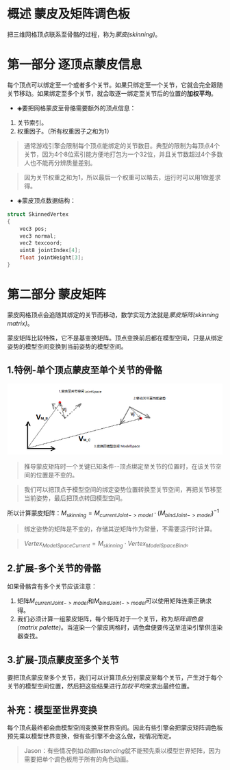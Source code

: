 # 概述 蒙皮及矩阵调色板    

把三维网格顶点联系至骨骼的过程，称为*蒙皮(skinning)*。    

# 第一部分 逐顶点蒙皮信息    

每个顶点可以绑定至一个或者多个关节。如果只绑定至一个关节，它就会完全跟随关节移动。如果绑定至多个关节，就会取逐一绑定至关节后的位置的**加权平均**。    

- ◈要把网格蒙皮至骨骼需要额外的顶点信息：  

1. 关节索引。  
2. 权重因子。（所有权重因子之和为1）  

> 通常游戏引擎会限制每个顶点能绑定的关节数目。典型的限制为每顶点4个关节，因为4个8位索引能方便地打包为一个32位，并且关节数超过4个多数人也不能再分辨质量差别。  

> 因为关节权重之和为1，所以最后一个权重可以略去，运行时可以用1做差求得。    


- ◈蒙皮顶点数据结构：  

```CPP  
struct SkinnedVertex
{
    vec3 pos;
    vec3 normal;
    vec2 texcoord;
    uint8 jointIndex[4];
    float jointWeight[3];
}
```  

# 第二部分 蒙皮矩阵    

蒙皮网格顶点会追随其绑定的关节而移动，数学实现方法就是*蒙皮矩阵(skinning matrix)*。  

蒙皮矩阵比较特殊，它不是基变换矩阵。顶点变换前后都在模型空间，只是从绑定姿势的模型空间变换到当前姿势的模型空间。    

## 1.特例-单个顶点蒙皮至单个关节的骨骼        

![](Images\VertexSkinning.png)

> 推导蒙皮矩阵时一个关键已知条件--顶点绑定至关节的位置时，在该关节空间的位置是不变的。    

> 我们可以把顶点于模型空间的绑定姿势位置转换至关节空间，再把关节移至当前姿势，最后把顶点转回模型空间。      

所以计算蒙皮矩阵：$M_{skinning} = M_{currentJoint->model} · (M_{bindJoint -> model}) ^ {-1}$    

> 绑定姿势的矩阵是不变的，存储其逆矩阵作为常量，不需要运行时计算。    

> $Vertex_{ModelSpaceCurrent} = M_{skinning} · Vertex_{ModelSpaceBind}$。      


## 2.扩展-多个关节的骨骼    

如果骨骼含有多个关节应该注意：  
1. 矩阵$M_{currentJoint -> model}$和$M_{bindJoint->model}$可以使用矩阵连乘正确求得。    
2. 我们必须计算一组蒙皮矩阵，每个矩阵对于一个关节，称为*矩阵调色盘(matrix palette)*。当渲染一个蒙皮网格时，调色盘便要传送至渲染引擎供渲染器查找。    


## 3.扩展-顶点蒙皮至多个关节    

要把顶点蒙皮至多个关节，我们可以计算顶点分别蒙皮至每个关节，产生对于每个关节的模型空间位置，然后把这些结果进行*加权平均*来求出最终位置。


## 补充：模型至世界变换    

每个顶点最终都会由模型空间变换至世界空间。因此有些引擎会把蒙皮矩阵调色板预先乘以模型世界变换，但有些引擎不会这么做，视情况而定。      

> Jason：有些情况例如*动画Instancing*就不能预先乘以模型世界矩阵，因为需要把单个调色板用于所有的角色动画。    


